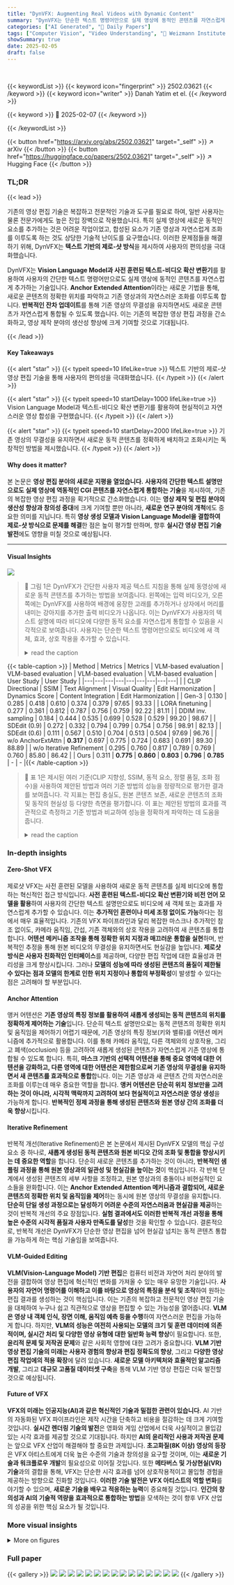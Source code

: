 ```yaml
---
title: "DynVFX: Augmenting Real Videos with Dynamic Content"
summary: "DynVFX는 단순한 텍스트 명령어만으로 실제 영상에 동적인 콘텐츠를 자연스럽게 추가하는 혁신적인 기술입니다."
categories: ["AI Generated", "🤗 Daily Papers"]
tags: ["Computer Vision", "Video Understanding", "🏢 Weizmann Institute of Science",]
showSummary: true
date: 2025-02-05
draft: false
---
```


<br>

{{< keywordList >}}
{{< keyword icon="fingerprint" >}} 2502.03621 {{< /keyword >}}
{{< keyword icon="writer" >}} Danah Yatim et el. {{< /keyword >}}
 
{{< keyword >}} 🤗 2025-02-07 {{< /keyword >}}
 
{{< /keywordList >}}

{{< button href="https://arxiv.org/abs/2502.03621" target="_self" >}}
↗ arXiv
{{< /button >}}
{{< button href="https://huggingface.co/papers/2502.03621" target="_self" >}}
↗ Hugging Face
{{< /button >}}




### TL;DR


{{< lead >}}

기존의 영상 편집 기술은 복잡하고 전문적인 기술과 도구를 필요로 하여, 일반 사용자는 물론 전문가에게도 높은 진입 장벽으로 작용했습니다.  특히 실제 영상에 새로운 동적인 요소를 추가하는 것은 어려운 작업이었고,  합성된 요소가 기존 영상과 자연스럽게 조화를 이루도록 하는 것도 상당한 기술적 난이도를 요구했습니다.  이러한 문제점들을 해결하기 위해,  DynVFX는 **텍스트 기반의 제로-샷 방식**을 제시하여 사용자의 편의성을 극대화했습니다. 



DynVFX는 **Vision Language Model과 사전 훈련된 텍스트-비디오 확산 변환기**를 활용하여 사용자의 간단한 텍스트 명령어만으로도 실제 영상에 동적인 콘텐츠를 자연스럽게 추가하는 기술입니다.  **Anchor Extended Attention**이라는 새로운 기법을 통해, 새로운 콘텐츠의 정확한 위치를 파악하고 기존 영상과의 자연스러운 조화를 이루도록 합니다.  **반복적인 잔차 업데이트**를 통해 기존 영상의 무결성을 유지하면서도 새로운 콘텐츠가 자연스럽게 통합될 수 있도록 했습니다. 이는 기존의 복잡한 영상 편집 과정을 간소화하고, 영상 제작 분야의 생산성 향상에 크게 기여할 것으로 기대됩니다. 

{{< /lead >}}


#### Key Takeaways

{{< alert "star" >}}
{{< typeit speed=10 lifeLike=true >}} 텍스트 기반의 제로-샷 영상 편집 기술을 통해 사용자의 편의성을 극대화했습니다. {{< /typeit >}}
{{< /alert >}}

{{< alert "star" >}}
{{< typeit speed=10 startDelay=1000 lifeLike=true >}} Vision Language Model과 텍스트-비디오 확산 변환기를 활용하여 현실적이고 자연스러운 영상 합성을 구현했습니다. {{< /typeit >}}
{{< /alert >}}

{{< alert "star" >}}
{{< typeit speed=10 startDelay=2000 lifeLike=true >}} 기존 영상의 무결성을 유지하면서 새로운 동적 콘텐츠를 정확하게 배치하고 조화시키는 독창적인 방법을 제시했습니다. {{< /typeit >}}
{{< /alert >}}

#### Why does it matter?
본 논문은 **영상 편집 분야의 새로운 지평을 열었습니다.**  **사용자의 간단한 텍스트 설명만으로도 실제 영상에 역동적인 CGI 콘텐츠를 자연스럽게 통합하는 기술**을 제시하여, 기존의 복잡한 영상 편집 과정을 획기적으로 간소화했습니다.  이는 **영상 제작 및 편집 분야의 생산성 향상과 창의성 증대**에 크게 기여할 뿐만 아니라, **새로운 연구 분야의 개척**에도 중요한 의미를 지닙니다.  특히 **영상 생성 모델과 Vision Language Model을 결합하여 제로-샷 방식으로 문제를 해결**한 점은 높이 평가할 만하며, 향후 **실시간 영상 편집 기술 발전**에도 영향을 미칠 것으로 예상됩니다. 

------
#### Visual Insights



![](https://arxiv.org/html/2502.03621/x1.png)

> 🔼 그림 1은 DynVFX가 간단한 사용자 제공 텍스트 지침을 통해 실제 동영상에 새로운 동적 콘텐츠를 추가하는 방법을 보여줍니다.  왼쪽에는 입력 비디오가, 오른쪽에는 DynVFX를 사용하여 배경에 웅장한 고래를 추가하거나 상자에서 머리를 내미는 강아지를 추가한 출력 비디오가 나옵니다. 이는 DynVFX가 사용자의 텍스트 설명에 따라 비디오에 다양한 동적 요소를 자연스럽게 통합할 수 있음을 시각적으로 보여줍니다.  사용자는 단순한 텍스트 명령어만으로도 비디오에 새 객체, 효과, 상호 작용을 추가할 수 있습니다.
> <details>
> <summary>read the caption</summary>
> Figure 1.  DynVFX augments real-world videos with new dynamic content described via simple user-provided text instruction.
> </details>





{{< table-caption >}}
| Method | Metrics  | Metrics  | VLM-based evaluation | VLM-based evaluation | VLM-based evaluation | VLM-based evaluation | User Study | User Study |
|---|---|---|---|---|---|---|---|---|
|  | CLIP Directional | SSIM | Text Alignment | Visual Quality | Edit Harmonization | Dynamics Score | Content Integration | Edit Harmonization |
| Gen-3 | 0.130 | 0.285 | 0.418 | 0.610 | 0.374 | 0.379 | 97.65 | 93.33 |
| LORA finetuning | 0.277 | 0.361 | 0.812 | 0.787 | 0.756 | 0.759 | 92.22 | 81.11 |
| DDIM inv. sampling | 0.184 | 0.444 | 0.535 | 0.699 | 0.528 | 0.529 | 99.20 | 98.67 |
| SDEdit (0.9) | 0.272 | 0.332 | 0.794 | 0.799 | 0.754 | 0.756 | 98.91 | 82.13 |
| SDEdit (0.6) | 0.111 | 0.567 | 0.510 | 0.704 | 0.513 | 0.504 | 97.69 | 96.76 |
| w/o AnchorExtAttn | **0.317** | 0.697 | 0.775 | 0.724 | 0.683 | 0.691 | 89.30 | 88.89 |
| w/o Iterative Refinement | 0.295 | 0.760 | 0.817 | 0.789 | 0.769 | 0.760 | 85.80 | 86.42 |
| Ours | 0.311 | **0.775** | **0.860** | **0.803** | **0.796** | **0.785** | - | - |{{< /table-caption >}}

> 🔼 표 1은 제시된 여러 기준(CLIP 지향성, SSIM, 동적 요소, 정렬 품질, 조화 점수)을 사용하여 제안된 방법과 여러 기준 방법의 성능을 정량적으로 평가한 결과를 보여줍니다.  각 지표는 편집 충실도, 원본 콘텐츠 보존, 새로운 콘텐츠의 조화 및 동작의 현실성 등 다양한 측면을 평가합니다.  이 표는 제안된 방법의 효과를 객관적으로 측정하고 기준 방법과 비교하여 성능을 정확하게 파악하는 데 도움을 줍니다.
> <details>
> <summary>read the caption</summary>
> Table 1. Quantitative Evaluation. We assess the quality of our method compared to several baselines.
> </details>





### In-depth insights


#### Zero-Shot VFX
제로샷 VFX는 사전 훈련된 모델을 사용하여 새로운 동적 콘텐츠를 실제 비디오에 통합하는 혁신적인 접근 방식입니다. **사전 훈련된 텍스트-비디오 확산 변환기와 비전 언어 모델을 활용**하여 사용자의 간단한 텍스트 설명만으로도 비디오에 새 객체 또는 효과를 자연스럽게 추가할 수 있습니다. 이는 **추가적인 훈련이나 미세 조정 없이도 가능**하다는 점에서 매우 효율적입니다.  기존의 VFX 파이프라인과 달리 복잡한 마스크나 추가적인 참조 없이도, 카메라 움직임, 간섭, 기존 객체와의 상호 작용을 고려하여 새 콘텐츠를 통합합니다.  **어텐션 메커니즘 조작을 통해 정확한 위치 지정과 매끄러운 통합을 실현**하며, 반복적인 추정을 통해 원본 비디오의 무결성을 유지하면서도 현실감을 높입니다.  **제로샷 방식은 사용자 친화적인 인터페이스**를 제공하며, 다양한 편집 작업에 대한 효율성과 편리성을 크게 향상시킵니다. 그러나 **모델의 성능에 따라 생성된 콘텐츠의 품질이 제한될 수 있다는 점과 모델의 한계로 인한 위치 지정이나 통합의 부정확성**이 발생할 수 있다는 점은 고려해야 할 부분입니다.

#### Anchor Attention
앵커 어텐션은 **기존 영상의 특징 정보를 활용하여 새롭게 생성되는 동적 콘텐츠의 위치를 정확하게 제어하는 기술**입니다.  단순히 텍스트 설명만으로는 동적 콘텐츠의 정확한 위치 및 움직임을 제어하기 어렵기 때문에, 기존 영상의 특징 정보(키와 밸류)를 어텐션 메커니즘에 추가적으로 활용합니다. 이를 통해 카메라 움직임, 다른 객체와의 상호작용, 그리고 폐색(occlusion) 등을 고려하여 새롭게 생성된 콘텐츠가 자연스럽게 기존 영상에 통합될 수 있도록 합니다. 특히, **마스크 기반의 선택적 어텐션을 통해 중요 영역에 대한 어텐션을 강화하고, 다른 영역에 대한 어텐션은 제한함으로써 기존 영상의 무결성을 유지하면서 새 콘텐츠를 효과적으로 통합**합니다. 이는 기존 영상과 새 콘텐츠 간의 자연스러운 조화를 이루는데 매우 중요한 역할을 합니다.  **앵커 어텐션은 단순히 위치 정보만을 고려하는 것이 아니라, 시각적 맥락까지 고려하여 보다 현실적이고 자연스러운 영상 생성**을 가능하게 합니다.  **반복적인 정제 과정을 통해 생성된 콘텐츠와 원본 영상 간의 조화를 더욱 향상**시킵니다.

#### Iterative Refinement
반복적 개선(Iterative Refinement)은 본 논문에서 제시된 DynVFX 모델의 핵심 구성 요소 중 하나로, **새롭게 생성된 동적 콘텐츠와 원본 비디오 간의 조화 및 통합을 향상시키는 데 중요한 역할**을 합니다.  단순히 새로운 콘텐츠를 추가하는 것이 아니라, **반복적인 샘플링 과정을 통해 원본 영상과의 일관성 및 현실감을 높이는 것**이 핵심입니다.  각 반복 단계에서 생성된 콘텐츠의 세부 사항을 조정하고, 원본 영상과의 충돌이나 비현실적인 요소들을 완화합니다. 이는 **Anchor Extended Attention 메커니즘과 결합되어, 새로운 콘텐츠의 정확한 위치 및 움직임을 제어**하는 동시에 원본 영상의 무결성을 유지합니다.  **단순히 단일 생성 과정으로는 달성하기 어려운 수준의 자연스러움과 현실감을 제공**하는 것이 반복적 개선의 주요 장점입니다.  **실험 결과에서도 이러한 반복적 개선 과정을 통해 높은 수준의 시각적 품질과 사용자 만족도를 달성**한 것을 확인할 수 있습니다.  결론적으로,  반복적 개선은 DynVFX가 단순한 영상 편집을 넘어 현실감 넘치는 동적 콘텐츠 통합을 가능하게 하는 핵심 기술임을 보여줍니다.

#### VLM-Guided Editing
**VLM(Vision-Language Model) 기반 편집**은 컴퓨터 비전과 자연어 처리 분야의 발전을 결합하여 영상 편집에 혁신적인 변화를 가져올 수 있는 매우 유망한 기술입니다.  **사용자의 자연어 명령어를 이해하고 이를 바탕으로 영상의 특징을 분석 및 조작**하여 원하는 편집 결과를 생성하는 것이 핵심입니다. 이는 기존의 복잡하고 전문적인 영상 편집 기술을 대체하여 누구나 쉽고 직관적으로 영상을 편집할 수 있는 가능성을 열어줍니다.  **VLM은 영상 내 객체 인식, 장면 이해, 움직임 예측 등을 수행**하여 자연스러운 편집을 가능하게 합니다. 하지만, **VLM의 성능은 여전히 사용되는 모델의 크기 및 훈련 데이터에 의존적이며, 실시간 처리 및 다양한 영상 유형에 대한 일반화 능력 향상**이 필요합니다. 또한, **윤리적 문제 및 저작권 문제**와 같은 사회적 영향에 대한 고려가 중요합니다.  **VLM 기반 영상 편집 기술의 미래는 사용자 경험의 향상과 편집 정확도의 향상**, 그리고 **다양한 영상 편집 작업에의 적용 확장**에 달려 있습니다.  **새로운 모델 아키텍처와 효율적인 알고리즘 개발**, 그리고 **대규모 고품질 데이터셋 구축**을 통해 VLM 기반 영상 편집은 더욱 발전할 것으로 예상됩니다.

#### Future of VFX
**VFX의 미래는 인공지능(AI)과 같은 혁신적인 기술과 밀접한 관련이 있습니다.** AI 기반의 자동화된 VFX 파이프라인은 제작 시간을 단축하고 비용을 절감하는 데 크게 기여할 것입니다.  **실시간 렌더링 기술의 발전**은 영화와 게임 산업에서 더욱 사실적이고 몰입감 있는 시각 효과를 제공할 것으로 기대됩니다.  하지만 **AI의 윤리적인 사용과 저작권 문제**는 앞으로 VFX 산업이 해결해야 할 중요한 과제입니다.  **초고화질(8K 이상) 영상의 등장**은 VFX 아티스트에게 더욱 높은 수준의 기술과 창의성을 요구할 것이며, 이는 **새로운 기술과 워크플로우 개발**의 필요성으로 이어질 것입니다.  또한 **메타버스 및 가상현실(VR) 기술**과의 결합을 통해, VFX는 단순한 시각 효과를 넘어 상호작용적이고 몰입형 경험을 제공하는 방향으로 진화할 것입니다.  **이러한 기술 발전은 VFX 아티스트의 역할 변화**를 야기할 수 있으며,  **새로운 기술을 배우고 적응하는 능력**이 중요해질 것입니다.  **인간의 창의성과 AI의 기술적 역량을 효과적으로 통합하는 방법**을 모색하는 것이 향후 VFX 산업의 성공을 위한 핵심 요소가 될 것입니다.


### More visual insights

<details>
<summary>More on figures
</summary>


![](https://arxiv.org/html/2502.03621/x2.png)

> 🔼 그림 2는 다양한 확장된 어텐션 메커니즘을 사용하여 원본 장면에 대한 충실도를 제어하는 방법을 보여줍니다. (a-b) SDEdit의 경우 원본 장면 보존과 편집 충실도 사이에서 상충 관계가 발생합니다. (c-e) 세 가지 확장된 어텐션 변형 방식을 샘플링하는 동안 각각 다른 제어 수준을 보여줍니다. 전체 확장 어텐션은 입력 장면을 거의 완벽하게 재구성하지만, 마스크 확장 어텐션은 새로운 콘텐츠가 생성되는 데에도 불구하고 중첩 영역에서 제약이 너무 심합니다. 본 논문에서 제안하는 앵커 확장 어텐션은 드롭아웃을 적용하여 선택된 영역 내의 드문 점에서만 어텐션을 확장함으로써 최적의 결과를 얻습니다.
> <details>
> <summary>read the caption</summary>
> Figure 2. Controlling fidelity to the original scene using different extended attention mechanisms. (a-b) SDEdit suffers from the original scene preservation/edit fidelity trade-off. (c-e) Three Extended Attention variants during sampling demonstrate different control levels: Full Extended Attention closely reconstructs the input scene, Masked Extended Attention proves too constrained in overlapping regions despite allowing new content emergence, and our Anchor Extended Attn. achieves optimal results by applying dropout – extending attention only at sparse points within selected regions.
> </details>



![](https://arxiv.org/html/2502.03621/x3.png)

> 🔼 그림 3은 DynVFX 파이프라인을 보여줍니다. 맨 위 줄은 사용자가 제공한 비디오  \(\mathcal{V}_{\text{orig}}\) 와 텍스트 프롬프트 \(\mathcal{P}_{\text{VFX}}\) 를 입력으로 받아 DDIM 역변환을 수행하고 원본 노이즈 잠재 벡터에서 시공간 키와 값 \([\mathbf{K}_{\text{orig}}, \mathbf{V}_{\text{orig}}]\) 를 추출하는 과정을 나타냅니다.  VLM(Vision Language Model)은 증강된 장면을 시각화하여 텍스트 편집 프롬프트 \(\mathcal{P}_{\text{comp}}\), 추출된 키와 값을 마스킹하는 데 사용되는 주요 개체 설명 \(\mathcal{O}_{\text{orig}}\) 및 대상 개체 설명 \(\mathcal{O}_{\text{edit}}\) 을 출력합니다. 아래 줄은 원본 비디오 잠재 벡터 \(\mathbf{x}_{\text{orig}}\) 에 대한 잔차 \(\mathbf{x}_{\text{res}}\) 를 추정하는 과정을 보여줍니다. 이 과정은 Anchor Extended Attention을 사용하여 SDEdit을 반복적으로 적용하고, 깨끗한 결과에서 대상 개체 \(\mathcal{O}_{\text{edit}}\) 를 분할하고 \(\mathbf{x}_{\text{res}}\) 를 업데이트하는 방식으로 수행됩니다.
> <details>
> <summary>read the caption</summary>
> Figure 3. DynVFX pipeline. Top row: Given an input video 𝒱origsubscript𝒱orig\mathcal{V}_{\text{orig}}caligraphic_V start_POSTSUBSCRIPT orig end_POSTSUBSCRIPT, we apply DDIM inversion (see Sec. 3) and extract spatiotemporal keys and values [𝐊orig,𝐕orig]subscript𝐊origsubscript𝐕orig[\mathbf{K}_{\text{orig}},\mathbf{V}_{\text{orig}}][ bold_K start_POSTSUBSCRIPT orig end_POSTSUBSCRIPT , bold_V start_POSTSUBSCRIPT orig end_POSTSUBSCRIPT ] from the original noisy latents. Given the user instruction 𝒫VFXsubscript𝒫VFX\mathcal{P}_{\text{VFX}}caligraphic_P start_POSTSUBSCRIPT VFX end_POSTSUBSCRIPT we instruct the VLM to envision the augmented scene and output the text edit prompt 𝒫compsubscript𝒫comp\mathcal{P}_{\text{comp}}caligraphic_P start_POSTSUBSCRIPT comp end_POSTSUBSCRIPT, prominent object descriptions 𝒪origsubscript𝒪orig\mathcal{O}_{\text{orig}}caligraphic_O start_POSTSUBSCRIPT orig end_POSTSUBSCRIPT that are used to mask out the extracted keys and values and target object descriptions 𝒪editsubscript𝒪edit\mathcal{O}_{\text{edit}}caligraphic_O start_POSTSUBSCRIPT edit end_POSTSUBSCRIPT. Bottom row: We estimate a residual 𝒙ressubscript𝒙res\bm{x}_{\text{res}}bold_italic_x start_POSTSUBSCRIPT res end_POSTSUBSCRIPT to the original video latent (𝒙origsubscript𝒙orig\bm{x}_{\text{orig}}bold_italic_x start_POSTSUBSCRIPT orig end_POSTSUBSCRIPT). This is done by iteratively applying SDEdit with our Anchor Extended Attention, segmenting the target objects (𝒪editsubscript𝒪edit\mathcal{O}_{\text{edit}}caligraphic_O start_POSTSUBSCRIPT edit end_POSTSUBSCRIPT) from the clean result, and updating 𝒙ressubscript𝒙res\bm{x}_{\text{res}}bold_italic_x start_POSTSUBSCRIPT res end_POSTSUBSCRIPT accordingly.
> </details>



![](https://arxiv.org/html/2502.03621/x4.png)

> 🔼 그림 4는 DynVFX 모델의 성능을 평가하기 위한 ablation study 결과를 보여줍니다. (b)는 AnchorExtAttn과 반복적인 refinement 과정을 모두 제거했을 때, 새롭게 추가된 콘텐츠가 원본 영상과 심각하게 어긋나고 조화가 부족함을 보여줍니다. 예를 들어 강아지의 크기가 주변 환경과 비현실적이며 경계선 부분에 인공적인 효과가 발생합니다. (c)는 AnchorExtAttn만 제거했을 때, 새롭게 추가된 콘텐츠의 위치가 부정확함을 보여줍니다. (d)는 반복적인 refinement 과정만 제거했을 때, 콘텐츠의 조화가 부족함을 보여줍니다. 마지막으로 (e)는 DynVFX 모델의 완전한 형태로, 추가된 콘텐츠가 원본 영상에 잘 배치되고 조화롭게 통합됨을 보여줍니다.
> <details>
> <summary>read the caption</summary>
> Figure 4. Ablations. (b) Excluding both AnchorExtAttn and the Iterative refinement process results in significant misalignment with the original scene and poor harmonization (e.g., the size of the puppy relative to the scene and boundary artifacts). (c) Omitting AnchorExtAttn leads to incorrect positioning of the new content. (d) Removing iterative refinement results in poor harmonization. Our full method (e) exhibits good localization and harmonization of the edit
> </details>



![](https://arxiv.org/html/2502.03621/x5.png)

> 🔼 그림 5는 제안된 DynVFX 방법을 사용하여 실제 비디오에 동적인 콘텐츠를 추가한 몇 가지 예시 결과를 보여줍니다.  다양한 시나리오에서 새롭게 생성된 객체나 효과가 기존 장면과 자연스럽게 통합되는 것을 확인할 수 있습니다.  자세한 비디오 결과는 보충 자료(Supplementary Material)에서 확인할 수 있습니다.
> <details>
> <summary>read the caption</summary>
> Figure 5. Sample results of our method. See SM for full vide results.
> </details>



![](https://arxiv.org/html/2502.03621/x6.png)

> 🔼 그림 6은 논문에서 제시된 방법, SDEdit(Meng et al., 2022), DDIM 역변환(Song et al., 2020), Lora 미세조정(Hu et al., 2021) 및 Gen-3(R Team, Runway, [n. d.])의 결과를 비교한 정성적 평가 결과를 보여줍니다. 각 방법은 입력 비디오에 새로운 동적 콘텐츠를 통합하는 과제를 수행합니다.  본 그림은 각 방법의 결과 이미지를 보여주어, 새로운 콘텐츠의 통합 방식, 원본 비디오의 충실도, 시각적 품질 및 사실성을 비교 분석하는 데 도움이 됩니다.  자세한 비디오 결과는 보충 자료(SM)에서 확인할 수 있습니다.
> <details>
> <summary>read the caption</summary>
> Figure 6. Qualitative comparison. Sample results of our method, SDEdit (Meng et al., 2022), DDIM inversion (Song et al., 2020), Lora fine-tuning (Hu et al., 2021), and Gen-3 (R Team, Runway, [n. d.]). See SM for videos.
> </details>



![](https://arxiv.org/html/2502.03621/x7.png)

> 🔼 그림 7은 제안된 DynVFX 방법의 성능을 정량적으로 평가한 결과를 보여줍니다.  CLIP 방향성 점수와 마스크된 SSIM 지표를 사용하여 비교 분석하였습니다. CLIP 방향성 점수는 생성된 비디오가 사용자의 입력 지침과 얼마나 잘 일치하는지를 측정하며, 마스크된 SSIM은 원본 비디오의 보존 정도를 측정합니다.  두 지표 모두 높을수록 성능이 우수함을 나타냅니다. 이 그림은 DynVFX가 두 지표 간의 균형을 잘 맞추면서 우수한 성능을 보임을 시각적으로 보여줍니다.  즉, 사용자의 의도를 잘 따르면서도 원본 비디오의 품질을 잘 유지한다는 것을 의미합니다.
> <details>
> <summary>read the caption</summary>
> Figure 7. Metrics. We measure CLIP Directional score (higher is better) and masked SSIM (higher is better). Our method demonstrates a better balance between these two metrics.
> </details>



![](https://arxiv.org/html/2502.03621/x8.png)

> 🔼 그림 8은 DynVFX 모델이 사용하는 텍스트-비디오 확산 모델의 한계를 보여줍니다. 사용자의 지시에 따라 새로운 동적 콘텐츠를 생성하는 데는 성공하지만, 때때로 생성된 콘텐츠가 사용자의 의도와 정확히 일치하지 않거나, 원본 비디오와의 조화가 부족한 경우가 있음을 보여줍니다.  즉, 모델이 텍스트 프롬프트를 완벽하게 따라하지 못하고, 원본 비디오와의 시각적 일관성을 유지하지 못하는 경우가 있다는 것을 시각적으로 보여주는 예시입니다. 이는 모델의 훈련 데이터나 아키텍처의 한계로 인해 발생하는 현상으로 해석될 수 있습니다.
> <details>
> <summary>read the caption</summary>
> Figure 8. Limitations. In some cases, the T2V diffusion model struggles to precisely follow the edit prompt
> </details>



![](https://arxiv.org/html/2502.03621/x9.png)

> 🔼 그림 9는 본 논문에서 제안하는 DynVFX 방법의 ablation study 결과를 보여주는 추가적인 예시입니다.  각 열은 (a) 원본 비디오 프레임, (b) Anchor Extended Attention(AEA)과 반복적 정제(Iterative Refinement) 없이 생성된 결과, (c) AEA만 없이 생성된 결과, (d) 반복적 정제만 없이 생성된 결과, 그리고 (e) DynVFX의 완전한 방법을 사용하여 생성된 결과를 보여줍니다. 이를 통해 AEA와 반복적 정제가 비디오 편집 결과의 정확도와 현실성에 미치는 영향을 시각적으로 비교하고 분석할 수 있습니다. 각각의 ablation 결과를 통해 새로운 콘텐츠의 정확한 위치 지정과 원본 비디오와의 자연스러운 조화에 AEA와 반복적 정제가 얼마나 중요한 역할을 하는지 확인할 수 있습니다.
> <details>
> <summary>read the caption</summary>
> Figure 9. Additional examples for Ablations.
> </details>



![](https://arxiv.org/html/2502.03621/x10.png)

> 🔼 이 그림은 논문에서 제시된 DynVFX 방법과 MagicVFX 방법의 결과를 비교하여 보여줍니다.  '컬러풀한 비눗방울'과 '불타는 자동차' 두 가지 시나리오에서 DynVFX는 원본 비디오와 비교적 자연스럽게 새로운 콘텐츠를 통합한 반면, MagicVFX는 원본 비디오와 상당히 다른 결과물을 생성한 것을 보여줍니다. MagicVFX의 결과는 원본 비디오와의 일관성이 부족하며,  새로운 콘텐츠가 어색하게 추가된 것을 확인할 수 있습니다. 이는 DynVFX가 원본 비디오의 시각적 일관성과 현실감을 더 잘 유지하면서 새로운 콘텐츠를 통합하는 우수한 성능을 보여주는 것입니다.
> <details>
> <summary>read the caption</summary>
> Figure 10. Comparison to MagicVFX. The result of MagicVFX the output differs significantly from the original video.
> </details>



![](https://arxiv.org/html/2502.03621/x11.png)

> 🔼 그림 11은 논문에서 제시된 프로토콜에 따른 출력 예시를 보여줍니다.  입력 비디오와 사용자 프롬프트(
> <details>
> <summary>read the caption</summary>
> Figure 11. Output example for protocol
> </details>



![](https://arxiv.org/html/2502.03621/x12.png)

> 🔼 그림 12는 본 논문에서 사용된 비전 언어 모델(VLM)의 프롬프트 엔지니어링 전략을 보여줍니다.  이 그림은 VLM에게 텍스트 기반으로 비디오 편집을 수행하기 위한 명령어를 생성하는 방법을 설명합니다.  구체적으로, 원본 비디오의 프레임과 추가할 새로운 콘텐츠에 대한 설명을 VLM에 입력으로 제공합니다.  VLM은 원본 장면을 자세히 설명하는 캡션을 생성하고, 새로운 콘텐츠를 자연스럽게 통합하는 방법에 대한 가상의 VFX 아티스트와의 대화를 시뮬레이션합니다.  마지막으로, VLM은 원본과 새로운 콘텐츠가 통합된 장면에 대한 종합적인 캡션을 생성합니다. 이러한 다단계 접근 방식은 새로운 콘텐츠가 원본 비디오에 자연스럽게 통합될 수 있도록 보장하는 데 도움이 됩니다. 그림 12의 VLM 지시사항은 원본 장면 캡션, VFX 대화, 합성 장면 캡션 세 부분으로 구성되며, 각각에 대한 세부적인 지침이 포함되어 있습니다.
> <details>
> <summary>read the caption</summary>
> Figure 12. VLM instructions used for generating the textual descriptions.
> </details>



![](https://arxiv.org/html/2502.03621/x13.png)

> 🔼 그림 13은 논문에서 사용된 비전 언어 모델(VLM)의 평가 프로토콜을 보여줍니다.  이 그림은 VLM이 편집된 비디오의 질을 평가하는 방법을 설명합니다. 구체적으로, 원본 비디오의 세 프레임과 두 가지 다른 비디오 편집 방법의 세 프레임씩을 보여주는 네 개의 그리드를 제시합니다. 각 방법은 편집 프롬프트에 따라 새 콘텐츠를 원본 비디오에 통합하는 작업을 수행합니다. VLM은 편집 프롬프트와의 일치도, 시각적 품질, 새 콘텐츠의 조화, 역동성의 네 가지 기준에 따라 각 방법에 대한 점수(0~1)를 제공합니다. 각 기준에 대한 점수는 해당 방법의 지각적 품질을 요약하고, 제공된 설명과 잘 일치합니다.  점수가 높을수록 결과가 더 좋다는 것을 의미합니다.
> <details>
> <summary>read the caption</summary>
> Figure 13. VLM evaluation protocol
> </details>



</details>






### Full paper

{{< gallery >}}
<img src="paper_images/1.png" class="grid-w50 md:grid-w33 xl:grid-w25" />
<img src="paper_images/2.png" class="grid-w50 md:grid-w33 xl:grid-w25" />
<img src="paper_images/3.png" class="grid-w50 md:grid-w33 xl:grid-w25" />
<img src="paper_images/4.png" class="grid-w50 md:grid-w33 xl:grid-w25" />
<img src="paper_images/5.png" class="grid-w50 md:grid-w33 xl:grid-w25" />
<img src="paper_images/6.png" class="grid-w50 md:grid-w33 xl:grid-w25" />
<img src="paper_images/7.png" class="grid-w50 md:grid-w33 xl:grid-w25" />
<img src="paper_images/8.png" class="grid-w50 md:grid-w33 xl:grid-w25" />
<img src="paper_images/9.png" class="grid-w50 md:grid-w33 xl:grid-w25" />
<img src="paper_images/10.png" class="grid-w50 md:grid-w33 xl:grid-w25" />
<img src="paper_images/11.png" class="grid-w50 md:grid-w33 xl:grid-w25" />
<img src="paper_images/12.png" class="grid-w50 md:grid-w33 xl:grid-w25" />
<img src="paper_images/13.png" class="grid-w50 md:grid-w33 xl:grid-w25" />
<img src="paper_images/14.png" class="grid-w50 md:grid-w33 xl:grid-w25" />
<img src="paper_images/15.png" class="grid-w50 md:grid-w33 xl:grid-w25" />
{{< /gallery >}}